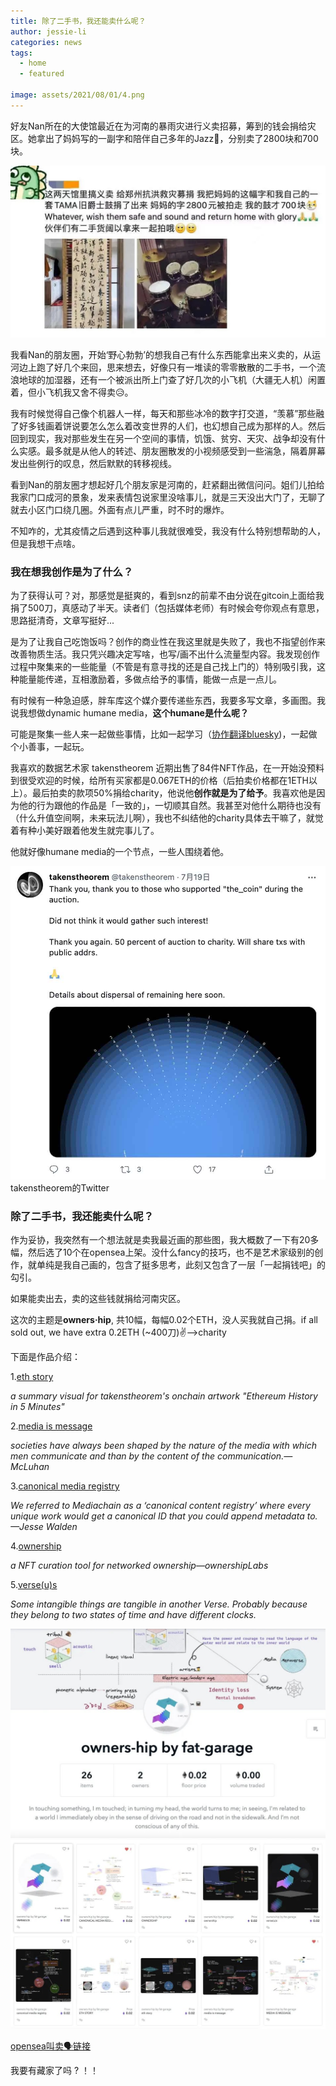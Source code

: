 ```yaml
---
title: 除了二手书，我还能卖什么呢？
author: jessie-li
categories: news
tags:
  - home
  - featured
 
image: assets/2021/08/01/4.png
---
```

好友Nan所在的大使馆最近在为河南的暴雨灾进行义卖招募，筹到的钱会捐给灾区。她拿出了妈妈写的一副字和陪伴自己多年的Jazz🥁，分别卖了2800块和700块。

<div align=center><img src="/assets/2021/08/01/2.png"/></div>

我看Nan的朋友圈，开始‘野心勃勃’的想我自己有什么东西能拿出来义卖的，从运河边上跑了好几个来回，思来想去，好像只有一堆读的零零散散的二手书，一个流浪地球的加湿器，还有一个被派出所上门查了好几次的小飞机（大疆无人机）闲置着，但小飞机我又舍不得卖😥。

我有时候觉得自己像个机器人一样，每天和那些冰冷的数字打交道，“羡慕”那些融了好多钱画着饼说要怎么怎么着改变世界的人们，也幻想自己成为那样的人。然后回到现实，我对那些发生在另一个空间的事情，饥饿、贫穷、天灾、战争却没有什么实感。最多就是从他人的转述、朋友圈散发的小视频感受到一些湍急，隔着屏幕发出些例行的叹息，然后默默的转移视线。

看到Nan的朋友圈才想起好几个朋友家是河南的，赶紧翻出微信问问。姐们儿拍给我家门口成河的景象，发来表情包说家里没啥事儿，就是三天没出大门了，无聊了就去小区门口绕几圈。外面有点儿严重，时不时的爆炸。

不知咋的，尤其疫情之后遇到这种事儿我就很难受，我没有什么特别想帮助的人，但是我想干点啥。

### 我在想我创作是为了什么？

为了获得认可？对，那感觉是挺爽的，看到snz的前辈不由分说在gitcoin上面给我捐了500刀，真感动了半天。读者们（包括媒体老师）有时候会夸你观点有意思，思路挺清奇，文章写挺好...

是为了让我自己吃饱饭吗？创作的商业性在我这里就是失败了，我也不指望创作来改善物质生活。我只凭兴趣决定写啥，也写/画不出什么流量型内容。我发现创作过程中聚集来的一些能量（不管是有意寻找的还是自己找上门的）特别吸引我，这种能量能传递，互相激励着，多做点给予的事情，能做一点是一点儿。

有时候有一种急迫感，胖车库这个媒介要传递些东西，我要多写文章，多画图。我说我想做dynamic humane media，**这个humane是什么呢？**

可能是聚集一些人来一起做些事情，比如一起学习（[协作翻译bluesky](http://mp.weixin.qq.com/s?__biz=MzU5NjQxNzQ3Mw==&mid=2247485809&idx=1&sn=5cd2dc98707f38ddfd0b5c93d6771cd5&chksm=fe6247dfc915cec9152693b2ed3db5b212a97dd85e73af874474d2259a9d81ade550d2ff59d4&scene=21#wechat_redirect))，一起做个小善事，一起玩。

我喜欢的数据艺术家 takenstheorem 近期出售了84件NFT作品，在一开始没预料到很受欢迎的时候，给所有买家都是0.067ETH的价格（后拍卖价格都在1ETH以上）。最后拍卖的款项50%捐给charity，他说他**创作就是为了给予**。我喜欢他是因为他的行为跟他的作品是「一致的」，一切顺其自然。我甚至对他什么期待也没有（什么升值空间啊，未来玩法儿啊），我也不纠结他的charity具体去干嘛了，就觉着有种小美好跟着他发生就完事儿了。

他就好像humane media的一个节点，一些人围绕着他。

<div align=center><img src="/assets/2021/08/01/3.png"/></div>
takenstheorem的Twitter

### 除了二手书，我还能卖什么呢？

作为妥协，我突然有一个想法就是卖我最近画的那些图，我大概数了一下有20多幅，然后选了10个在opensea上架。没什么fancy的技巧，也不是艺术家级别的创作，就单纯是我自己画的，包含了挺多思考，此刻又包含了一层「一起捐钱吧」的勾引。

如果能卖出去，卖的这些钱就捐给河南灾区。

这次的主题是**owners·hip**, 共10幅，每幅0.02个ETH，没人买我就自己捐。if all sold out, we have extra 0.2ETH (~400刀)✌️-->charity

下面是作品介绍：

1.[eth story](http://mp.weixin.qq.com/s?__biz=MzU5NjQxNzQ3Mw==&mid=2247486218&idx=1&sn=8aa969c4733515f406597619903127a9&chksm=fe6245a4c915ccb21a9c7a0ededf8786105fabd98869c4d8c62a621da8d6717fdcf02e195b97&scene=21#wechat_redirect)

*a summary visual for takenstheorem's onchain artwork "Ethereum History in 5 Minutes"*

2.[media is message](http://mp.weixin.qq.com/s?__biz=MzU5NjQxNzQ3Mw==&mid=2247486278&idx=1&sn=b53a5b381ddac60d5c67e730ed66cf75&chksm=fe6245e8c915ccfe02aaddfa7fbc40df85c77409b4a2a93dd93bd7272e8eaa54aa731c269bd0&scene=21#wechat_redirect)

*societies have always been shaped by the nature of the media with which men communicate and than by the content of the communication.—McLuhan*

3.[canonical media registry](http://mp.weixin.qq.com/s?__biz=MzU5NjQxNzQ3Mw==&mid=2247486302&idx=1&sn=ccc2c9d3806cfccdcb0b9a951e7b9712&chksm=fe6245f0c915cce66842922af9251e6929f8d66b71ec48d297007e5a632e1f8e5b53b58ddbe6&scene=21#wechat_redirect)

*We referred to Mediachain as a ‘canonical content registry’ where every unique work would get a canonical ID that you could append metadata to.—Jesse Walden*

4.[ownership](http://mp.weixin.qq.com/s?__biz=MzU5NjQxNzQ3Mw==&mid=2247486238&idx=1&sn=0e5e01b7a2b663b2a653f81410d996ed&chksm=fe6245b0c915cca66d2a2d9ab22b9b040aab1c52bdeebde2b9a583aecc8b3360d224b2042a5e&scene=21#wechat_redirect)

*a NFT curation tool for networked ownership—ownershipLabs*

5.[verse(u)s](http://mp.weixin.qq.com/s?__biz=MzU5NjQxNzQ3Mw==&mid=2247486337&idx=1&sn=f2c7eb3a031b9321893cd9ac426f630d&chksm=fe62452fc915cc39851c15898204e387050306f04f512bbecfab4771267a326f13c30f8ef3fb&scene=21#wechat_redirect)

*Some intangible things are tangible in another Verse. Probably because they belong to two states of time and have different clocks.*

<div align=center><img src="/assets/2021/08/01/4.png"/></div>
<div align=center><img src="/assets/2021/08/01/5.png"/></div>

[opensea叫卖🗣链接](https://opensea.io/collection/owners-hip-by-fat-garage)

我要有藏家了吗 ? ！！

